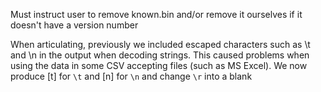 Must instruct user to remove known.bin and/or remove it ourselves if it doesn't have a version number

When articulating, previously we included escaped characters such as \t and \n in the output when decoding strings.
    This caused problems when using the data in some CSV accepting files (such as MS Excel). We now produce
    [t] for `\t` and [n] for `\n` and change `\r` into a blank

